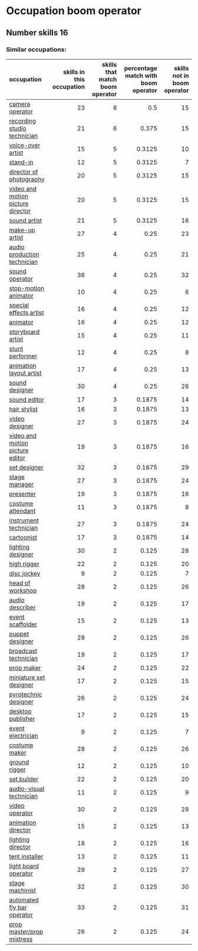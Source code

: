 # Occupation boom operator
## Number skills 16
### Similar occupations:
| occupation                                                                |   skills in this occupation |   skills that match boom operator |   percentage match with boom operator |   skills not in boom operator |
|:--------------------------------------------------------------------------|----------------------------:|----------------------------------:|--------------------------------------:|------------------------------:|
| [camera operator](camera_operator.md)                                     |                          23 |                                 8 |                                0.5    |                            15 |
| [recording studio technician](recording_studio_technician.md)             |                          21 |                                 6 |                                0.375  |                            15 |
| [voice-over artist](voice-over_artist.md)                                 |                          15 |                                 5 |                                0.3125 |                            10 |
| [stand-in](stand-in.md)                                                   |                          12 |                                 5 |                                0.3125 |                             7 |
| [director of photography](director_of_photography.md)                     |                          20 |                                 5 |                                0.3125 |                            15 |
| [video and motion picture director](video_and_motion_picture_director.md) |                          20 |                                 5 |                                0.3125 |                            15 |
| [sound artist](sound_artist.md)                                           |                          21 |                                 5 |                                0.3125 |                            16 |
| [make-up artist](make-up_artist.md)                                       |                          27 |                                 4 |                                0.25   |                            23 |
| [audio production technician](audio_production_technician.md)             |                          25 |                                 4 |                                0.25   |                            21 |
| [sound operator](sound_operator.md)                                       |                          36 |                                 4 |                                0.25   |                            32 |
| [stop-motion animator](stop-motion_animator.md)                           |                          10 |                                 4 |                                0.25   |                             6 |
| [special effects artist](special_effects_artist.md)                       |                          16 |                                 4 |                                0.25   |                            12 |
| [animator](animator.md)                                                   |                          16 |                                 4 |                                0.25   |                            12 |
| [storyboard artist](storyboard_artist.md)                                 |                          15 |                                 4 |                                0.25   |                            11 |
| [stunt performer](stunt_performer.md)                                     |                          12 |                                 4 |                                0.25   |                             8 |
| [animation layout artist](animation_layout_artist.md)                     |                          17 |                                 4 |                                0.25   |                            13 |
| [sound designer](sound_designer.md)                                       |                          30 |                                 4 |                                0.25   |                            26 |
| [sound editor](sound_editor.md)                                           |                          17 |                                 3 |                                0.1875 |                            14 |
| [hair stylist](hair_stylist.md)                                           |                          16 |                                 3 |                                0.1875 |                            13 |
| [video designer](video_designer.md)                                       |                          27 |                                 3 |                                0.1875 |                            24 |
| [video and motion picture editor](video_and_motion_picture_editor.md)     |                          19 |                                 3 |                                0.1875 |                            16 |
| [set designer](set_designer.md)                                           |                          32 |                                 3 |                                0.1875 |                            29 |
| [stage manager](stage_manager.md)                                         |                          27 |                                 3 |                                0.1875 |                            24 |
| [presenter](presenter.md)                                                 |                          19 |                                 3 |                                0.1875 |                            16 |
| [costume attendant](costume_attendant.md)                                 |                          11 |                                 3 |                                0.1875 |                             8 |
| [instrument technician](instrument_technician.md)                         |                          27 |                                 3 |                                0.1875 |                            24 |
| [cartoonist](cartoonist.md)                                               |                          17 |                                 3 |                                0.1875 |                            14 |
| [lighting designer](lighting_designer.md)                                 |                          30 |                                 2 |                                0.125  |                            28 |
| [high rigger](high_rigger.md)                                             |                          22 |                                 2 |                                0.125  |                            20 |
| [disc jockey](disc_jockey.md)                                             |                           9 |                                 2 |                                0.125  |                             7 |
| [head of workshop](head_of_workshop.md)                                   |                          28 |                                 2 |                                0.125  |                            26 |
| [audio describer](audio_describer.md)                                     |                          19 |                                 2 |                                0.125  |                            17 |
| [event scaffolder](event_scaffolder.md)                                   |                          15 |                                 2 |                                0.125  |                            13 |
| [puppet designer](puppet_designer.md)                                     |                          28 |                                 2 |                                0.125  |                            26 |
| [broadcast technician](broadcast_technician.md)                           |                          19 |                                 2 |                                0.125  |                            17 |
| [prop maker](prop_maker.md)                                               |                          24 |                                 2 |                                0.125  |                            22 |
| [miniature set designer](miniature_set_designer.md)                       |                          17 |                                 2 |                                0.125  |                            15 |
| [pyrotechnic designer](pyrotechnic_designer.md)                           |                          26 |                                 2 |                                0.125  |                            24 |
| [desktop publisher](desktop_publisher.md)                                 |                          17 |                                 2 |                                0.125  |                            15 |
| [event electrician](event_electrician.md)                                 |                           9 |                                 2 |                                0.125  |                             7 |
| [costume maker](costume_maker.md)                                         |                          28 |                                 2 |                                0.125  |                            26 |
| [ground rigger](ground_rigger.md)                                         |                          12 |                                 2 |                                0.125  |                            10 |
| [set builder](set_builder.md)                                             |                          22 |                                 2 |                                0.125  |                            20 |
| [audio-visual technician](audio-visual_technician.md)                     |                          11 |                                 2 |                                0.125  |                             9 |
| [video operator](video_operator.md)                                       |                          30 |                                 2 |                                0.125  |                            28 |
| [animation director](animation_director.md)                               |                          15 |                                 2 |                                0.125  |                            13 |
| [lighting director](lighting_director.md)                                 |                          18 |                                 2 |                                0.125  |                            16 |
| [tent installer](tent_installer.md)                                       |                          13 |                                 2 |                                0.125  |                            11 |
| [light board operator](light_board_operator.md)                           |                          29 |                                 2 |                                0.125  |                            27 |
| [stage machinist](stage_machinist.md)                                     |                          32 |                                 2 |                                0.125  |                            30 |
| [automated fly bar operator](automated_fly_bar_operator.md)               |                          33 |                                 2 |                                0.125  |                            31 |
| [prop master/prop mistress](prop_master-prop_mistress.md)                 |                          26 |                                 2 |                                0.125  |                            24 |
